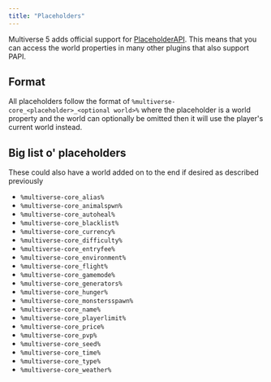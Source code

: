 ```yaml
---
title: "Placeholders"
---
```


Multiverse 5 adds official support for [PlaceholderAPI](https://www.spigotmc.org/resources/placeholderapi.6245/). This means that you can access the world properties in many other plugins that also support PAPI.

## Format

All placeholders follow the format of `%multiverse-core_<placeholder>_<optional world>%` where the placeholder is a world property and the world can optionally be omitted then it will use the player's current world instead.

## Big list o' placeholders

These could also have a world added on to the end if desired as described previously

- `%multiverse-core_alias%`
- `%multiverse-core_animalspwn%`
- `%multiverse-core_autoheal%`
- `%multiverse-core_blacklist%`
- `%multiverse-core_currency%`
- `%multiverse-core_difficulty%`
- `%multiverse-core_entryfee%`
- `%multiverse-core_environment%`
- `%multiverse-core_flight%`
- `%multiverse-core_gamemode%`
- `%multiverse-core_generators%`
- `%multiverse-core_hunger%`
- `%multiverse-core_monstersspawn%`
- `%multiverse-core_name%`
- `%multiverse-core_playerlimit%`
- `%multiverse-core_price%`
- `%multiverse-core_pvp%`
- `%multiverse-core_seed%`
- `%multiverse-core_time%`
- `%multiverse-core_type%`
- `%multiverse-core_weather%`
